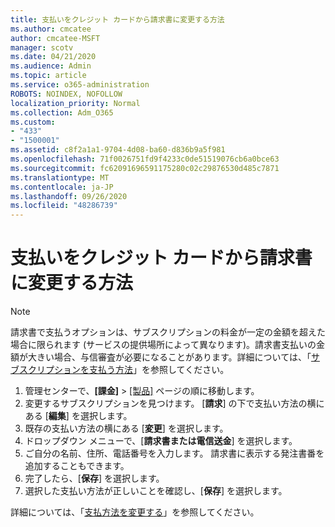 ```yaml
---
title: 支払いをクレジット カードから請求書に変更する方法
ms.author: cmcatee
author: cmcatee-MSFT
manager: scotv
ms.date: 04/21/2020
ms.audience: Admin
ms.topic: article
ms.service: o365-administration
ROBOTS: NOINDEX, NOFOLLOW
localization_priority: Normal
ms.collection: Adm_O365
ms.custom:
- "433"
- "1500001"
ms.assetid: c8f2a1a1-9704-4d08-ba60-d836b9a5f981
ms.openlocfilehash: 71f0026751fd9f4233c0de51519076cb6a0bce63
ms.sourcegitcommit: fc62091696591175280c02c29876530d485c7871
ms.translationtype: MT
ms.contentlocale: ja-JP
ms.lasthandoff: 09/26/2020
ms.locfileid: "48286739"
---
```

# <a name="how-do-i-change-from-credit-card-payments-to-invoice"></a>支払いをクレジット カードから請求書に変更する方法

> [!NOTE]
> 請求書で支払うオプションは、サブスクリプションの料金が一定の金額を超えた場合に限られます (サービスの提供場所によって異なります)。請求書支払いの金額が大きい場合、与信審査が必要になることがあります。詳細については、「[サブスクリプションを支払う方法](https://docs.microsoft.com/microsoft-365/commerce/billing-and-payments/pay-for-your-subscription)」を参照してください。

1. 管理センターで、**[課金]** > [[製品]](https://go.microsoft.com/fwlink/p/?linkid=842054) ページの順に移動します。
2. 変更するサブスクリプションを見つけます。 [**請求**] の下で支払い方法の横にある [**編集**] を選択します。
3. 既存の支払い方法の横にある [**変更**] を選択します。
4. ドロップダウン メニューで、[**請求書または電信送金**] を選択します。
5. ご自分の名前、住所、電話番号を入力します。 請求書に表示する発注書番を追加することもできます。
6. 完了したら、[**保存**] を選択します。
7. 選択した支払い方法が正しいことを確認し、[**保存**] を選択します。

詳細については、「[支払方法を変更する](https://docs.microsoft.com/microsoft-365/commerce/billing-and-payments/change-payment-method)」を参照してください。